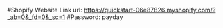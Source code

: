 #Shopify Website Link url: https://quickstart-06e87826.myshopify.com/?_ab=0&_fd=0&_sc=1
#Password: payday

